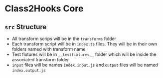 # Class2Hooks Core

## `src` Structure

- All transform scrips will be in the `transforms` folder
- Each transform script will be in `index.ts` files. They will be in their own folders named with transform name
- Test fixtures will be in `__testfixtures__` folder which will be inside the associated transform folder
- `input` files will be names `index.input.js` and `output` files will be named `index.output.js`
